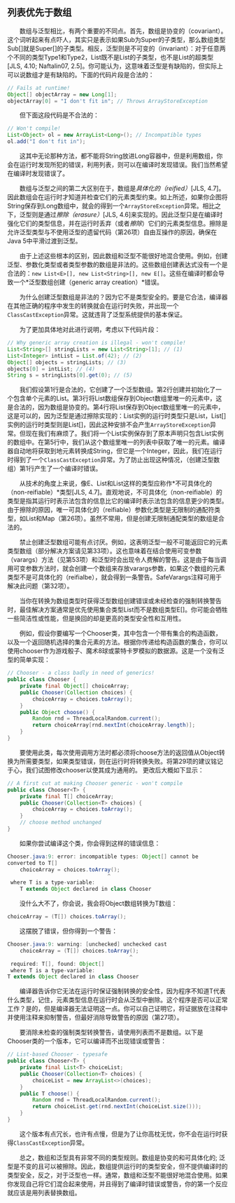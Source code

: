 ## 列表优先于数组

&emsp;&emsp;数组与泛型相比，有两个重要的不同点。首先，数组是协变的（covariant）。这个词听起来有点吓人，其实只是表示如果Sub为Super的子类型，那么数组类型Sub[\]就是Super[\]的子类型。相反，泛型则是不可变的（invariant）：对于任意两个不同的类型Type1和Type2，List<Type1>既不是List<Type2>的子类型，也不是List<Type2>的超类型[JLS, 4.10; Naftalin07, 2.5]。你可能认为，这意味着泛型是有缺陷的，但实际上可以说数组才是有缺陷的。下面的代码片段是合法的：

```java
// Fails at runtime!
Object[] objectArray = new Long[1];
objectArray[0] = "I don't fit in"; // Throws ArrayStoreException
```

&emsp;&emsp;但下面这段代码是不合法的：

```java
// Won't compile!
List<Object> ol = new ArrayList<Long>(); // Incompatible types
ol.add("I don't fit in");
```

&emsp;&emsp;这其中无论那种方法，都不能将String放进Long容器中，但是利用数组，你会在运行时发现所犯的错误，利用列表，则可以在编译时发现错误。我们当然希望在编译时发现错误了。

&emsp;&emsp;数组与泛型之间的第二大区别在于，数组是*具体化的（reified）*[JLS, 4.7]。因此数组会在运行时才知道并检查它们的元素类型约束。如上所述，如果你企图将String保存到Long数组中，就会的得到一个`ArrayStoreException`异常。相比之下，泛型则是通过*擦除（erasure）*[JLS, 4.6]来实现的。因此泛型只是在编译时强化它们的类型信息，并在运行时丢弃（或者*擦除*）它们的元素类型信息。擦除是允许泛型类型与不使用泛型的遗留代码（第26项）自由互操作的原因，确保在Java 5中平滑过渡到泛型。

&emsp;&emsp;由于上述这些根本的区别，因此数组和泛型不能很好地混合使用。例如，创建泛型、参数化类型或者类型参数的数组是非法的。这些数组创建表达式没有一个是合法的：`new List<E>[], new List<String>[], new E[]`。这些在编译时都会导致一个*泛型数组创建（generic array creation）*错误。

&emsp;&emsp;为什么创建泛型数组是非法的？因为它不是类型安全的。要是它合法，编译器在其他正确的程序中发生的转换就会在运行时失败，并出现一个`ClassCastException`异常。这就违背了泛型系统提供的基本保证。

&emsp;&emsp;为了更加具体地对此进行说明，考虑以下代码片段：

```java
// Why generic array creation is illegal - won't compile!
List<String>[] stringLists = new List<String>[1]; // (1)
List<Integer> intList = List.of(42); // (2)
Object[] objects = stringLists; // (3)
objects[0] = intList; // (4)
String s = stringLists[0].get(0); // (5)
```

&emsp;&emsp;我们假设第1行是合法的，它创建了一个泛型数组。第2行创建并初始化了一个包含单个元素的List<Integer>。第3行将List<String>数组保存到Object数组里唯一的元素中，这是合法的，因为数组是协变的。第4行将List<Integer>保存到Object数组里唯一的元素中，这是可以的，因为泛型是通过擦除实现的：List<Integer>实例的运行时类型只是List，List<String>[\]实例的运行时类型则是List[\]，因此这种安排不会产生`ArrayStoreException`异常。但现在我们有麻烦了。我们将一个List<Integer>实例保存到了原本声明只包含List<String>实例的数组中。在第5行中，我们从这个数组里唯一的列表中获取了唯一的元素。编译器自动地将获取到地元素转换成String，但它是一个Integer，因此，我们在运行时得到了一个`ClassCastException`异常。为了防止出现这种情况，（创建泛型数组）第1行产生了一个编译时错误。

&emsp;&emsp;从技术的角度上来说，像E、List<E>和List<String>这样的类型应称作*不可具体化的（non-reifiable）*类型[JLS, 4.7]。直观地说，不可具体化（non-reifiable）的类型是指其运行时表示法包含的信息比它的编译时表示法包含的信息更少的类型。由于擦除的原因，唯一可具体化的（reifiable）参数化类型是无限制的通配符类型，如List<?>和Map<?,?>（第26项）。虽然不常用，但是创建无限制通配类型的数组是合法的。

&emsp;&emsp;禁止创建泛型数组可能有点讨厌。例如，这表明泛型一般不可能返回它的元素类型数组（部分解决方案请见第33项）。这也意味着在结合使用可变参数（varargs）方法（见第53项）和泛型时会出现令人费解的警告。这是由于每当调用可变参数方法时，就会创建一个数组来存放varargs参数，如果这个数组的元素类型不是可具体化的（reifialbe），就会得到一条警告。SafeVarargs注释可用于解决此问题（第32项）。

&emsp;&emsp;当你在转换为数组类型时获得泛型数组创建错误或未经检查的强制转换警告时，最佳解决方案通常是优先使用集合类型List<E>而不是数组类型E[]。你可能会牺牲一些简洁性或性能，但是换回的却是更高的类型安全性和互用性。

&emsp;&emsp;例如，假设你要编写一个Chooser类，其中包含一个带有集合的构造函数，以及一个返回随机选择的集合元素的方法。根据你传递给构造函数的集合，你可以使用chooser作为游戏骰子、魔术8球或蒙特卡罗模拟的数据源。这是一个没有泛型的简单实现：

```java
// Chooser - a class badly in need of generics!
public class Chooser {
    private final Object[] choiceArray;
    public Chooser(Collection choices) {
        choiceArray = choices.toArray();
    }
    public Object choose() {
        Random rnd = ThreadLocalRandom.current();
        return choiceArray[rnd.nextInt(choiceArray.length)];
    }
}
```

&emsp;&emsp;要使用此类，每次使用调用方法时都必须将choose方法的返回值从Object转换为所需要类型，如果类型错误，则在运行时将转换失败。将第29项的建议铭记于心，我们试图修改chooser以使其成为通用的。 更改后大概如下显示：

```java
// A first cut at making Chooser generic - won't compile
public class Chooser<T> {
    private final T[] choiceArray;
    public Chooser(Collection<T> choices) {
        choiceArray = choices.toArray();
    }
    // choose method unchanged
}
```

&emsp;&emsp;如果你尝试编译这个类，你会得到这样的错误信息：

```java
Chooser.java:9: error: incompatible types: Object[] cannot be
converted to T[]
    choiceArray = choices.toArray();
                                ^
 where T is a type-variable:
    T extends Object declared in class Chooser
```

&emsp;&emsp;没什么大不了，你会说，我会将Object数组转换为T数组：

```java
choiceArray = (T[]) choices.toArray();
```

&emsp;&emsp;这摆脱了错误，但你得到一个警告：

```java
Chooser.java:9: warning: [unchecked] unchecked cast
    choiceArray = (T[]) choices.toArray();
                                       ^
 required: T[], found: Object[]
 where T is a type-variable:
T extends Object declared in class Chooser
```

&emsp;&emsp;编译器告诉你它无法在运行时保证强制转换的安全性，因为程序不知道T代表什么类型，记住，元素类型信息在运行时会从泛型中删除。这个程序是否可以正常工作？是的，但是编译器无法证明这一点。你可以自己证明它，将证据放在注释中并使用注释来抑制警告，但最好消除导致警告的原因（第27项）。

&emsp;&emsp;要消除未检查的强制类型转换警告，请使用列表而不是数组。以下是Chooser类的一个版本，它可以编译而不出现错误或警告：

```java
// List-based Chooser - typesafe
public class Chooser<T> {
    private final List<T> choiceList;
    public Chooser(Collection<T> choices) {
        choiceList = new ArrayList<>(choices);
    }
    public T choose() {
        Random rnd = ThreadLocalRandom.current();
        return choiceList.get(rnd.nextInt(choiceList.size()));
    }
}
```

&emsp;&emsp;这个版本有点冗长，也许有点慢，但是为了让你高枕无忧，你不会在运行时获得`ClassCastException`异常。

&emsp;&emsp;总之，数组和泛型具有非常不同的类型规则。数组是协变的和可具体化的; 泛型是不变的且可以被擦除。因此，数组提供运行时的类型安全，但不提供编译时的类型安全，反之，对于泛型也一样。通常，数组和泛型不能很好地混合使用。如果你发现自己将它们混合起来使用，并且得到了编译时错误或警告，你的第一个反应就应该是用列表替换数组。